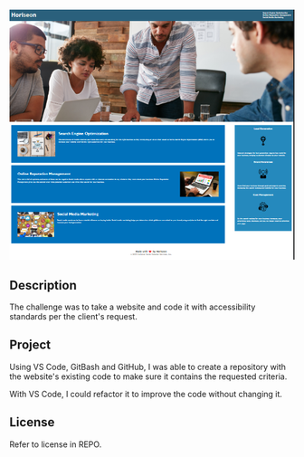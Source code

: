 # <Mod One Challenge: Horiseon Website>

![alt text](<assets/images/Screenshot (72).png>)

## Description

The challenge was to take a website and code it with accessibility standards per the client's request.

## Project

Using VS Code, GitBash and GitHub, I was able to create a repository with the website's existing code to make sure it contains the requested criteria.

With VS Code, I could refactor it to improve the code without changing it.

## License

Refer to license in REPO.
